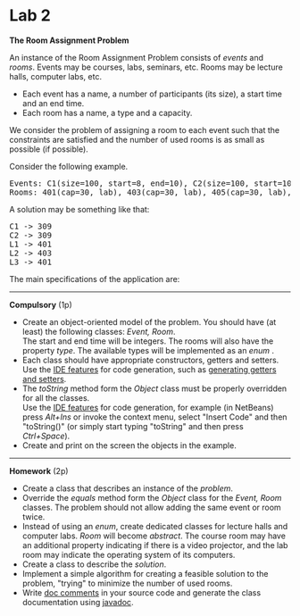 <html>
<head> 
<title> Lab 2</title> 
<style>
table, th, td {
  border: 1px solid black;
}
table {
	border-collapse: collapse;
	margin-left:10px;
	margin-top:10px;
	margin-bottom:10px;
}
</style>  
</head>
<body>

<h1> Lab 2</h1>

<b>The Room Assignment Problem</b> <br/>

<p>
An instance of the Room Assignment Problem consists of <i>events</i> and <i>rooms</i>. Events may be courses, labs, seminars, etc. Rooms may be lecture halls, computer labs, etc.
<ul>
  <li> Each event has a name, a number of participants (its size), a start time and an end time.
  <li> Each room has a name, a type and a capacity.
</ul>
<p>
We consider the problem of assigning a room to each event such that the constraints are satisfied and the number of used rooms is as small as possible (if possible).

<p>Consider the following example. 
<br/>
<pre>
Events: C1(size=100, start=8, end=10), C2(size=100, start=10, end=12), L1(size=30, start=8, end=10), L2(size=30, start=8, end=10), L3(size=30, start=10, end=12), 
Rooms: 401(cap=30, lab), 403(cap=30, lab), 405(cap=30, lab), 309(cap=100, lecture hall)
</pre>

A solution may be something like that:

<pre>
C1 -> 309
C2 -> 309
L1 -> 401
L2 -> 403
L3 -> 401
</pre>

<p>
The main specifications of the application are:
<hr>
<p><b>Compulsory</b> (1p)
<ul>
<li>Create an object-oriented model of the problem. You should have (at least) the following classes: <i>Event, Room</i>. <br/>
The start and end time will be integers. The rooms will also have the property <i>type</i>. The available types will be implemented as an <i>enum </i>.

<li> Each class should have appropriate constructors, getters and setters. <br/>Use the <a href="https://netbeans.org/features/java/editor.html"> IDE features</a> for code generation,
such as <a href="https://blogs.oracle.com/roumen/netbeans-quick-tip-2-generating-getters-and-setters">generating getters and setters</a>.

<li> The <i>toString</i> method form the <i>Object</i> class must be properly overridden for all the classes. <br/>
Use the <a href="https://netbeans.org/features/java/editor.html"> IDE features</a> for code generation, for example (in NetBeans)  press <i>Alt+Ins</i> or invoke the context menu, 
select "Insert Code" and then "toString()" (or simply start typing "toString" and then press <i>Ctrl+Space</i>).

<li>Create and print on the screen the objects in the example.
</ul>

<hr>
<p><b>Homework</b> (2p)
<br/>
<ul>
<li>Create a class that describes an instance of the <i>problem</i>.
<li> Override the <i>equals</i> method form the <i>Object</i> class for the <i>Event, Room</i> classes.
The problem should not allow adding the same event or room twice.

<li>Instead of using an <i>enum</i>, create dedicated classes for lecture halls and computer labs. <i>Room</i> will become <i>abstract</i>.
The course room may have an additional property indicating if there is a video projector, and the lab room may indicate the operating system of its computers.
<!-- <li>Implement the method <i>getSources</i> in the <i>Problem</i> class, returning an array of all the sources. -->
<li>Create a class to describe the <i>solution</i>.

<li> Implement a simple algorithm for creating a feasible solution to the problem, "trying" to minimize the number of used rooms.

<li>Write <a href="http://www.oracle.com/technetwork/java/javase/tech/index-137868.html">doc comments</a> in your source code 
and generate the class documentation using <a href="https://docs.oracle.com/javase/9/javadoc/toc.htm">javadoc</a>.
</ul>

</body>
</html>

